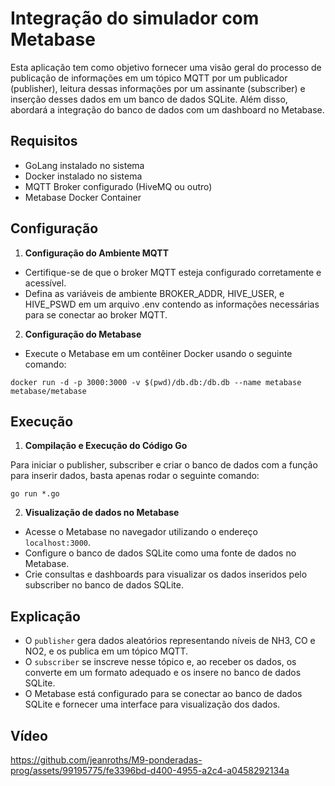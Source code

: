 # Integração do simulador com Metabase

Esta aplicação tem como objetivo fornecer uma visão geral do processo de publicação de informações em um tópico MQTT por um publicador (publisher), leitura dessas informações por um assinante (subscriber) e inserção desses dados em um banco de dados SQLite. Além disso, abordará a integração do banco de dados com um dashboard no Metabase.

## Requisitos

- GoLang instalado no sistema
- Docker instalado no sistema
- MQTT Broker configurado (HiveMQ ou outro)
- Metabase Docker Container

## Configuração

1. **Configuração do Ambiente MQTT**

- Certifique-se de que o broker MQTT esteja configurado corretamente e acessível.
- Defina as variáveis de ambiente BROKER_ADDR, HIVE_USER, e HIVE_PSWD em um arquivo .env contendo as informações necessárias para se conectar ao broker MQTT.

2. **Configuração do Metabase**

- Execute o Metabase em um contêiner Docker usando o seguinte comando:

```
docker run -d -p 3000:3000 -v $(pwd)/db.db:/db.db --name metabase metabase/metabase
```
## Execução 

1. **Compilação e Execução do Código Go**

Para iniciar o publisher, subscriber e criar o banco de dados com a função para inserir dados, basta apenas rodar o seguinte comando:
```
go run *.go
```

2. **Visualização de dados no Metabase**

- Acesse o Metabase no navegador utilizando o endereço `localhost:3000`.
- Configure o banco de dados SQLite como uma fonte de dados no Metabase.
- Crie consultas e dashboards para visualizar os dados inseridos pelo subscriber no banco de dados SQLite.

## Explicação

- O `publisher` gera dados aleatórios representando níveis de NH3, CO e NO2, e os publica em um tópico MQTT.
- O `subscriber` se inscreve nesse tópico e, ao receber os dados, os converte em um formato adequado e os insere no banco de dados SQLite.
- O Metabase está configurado para se conectar ao banco de dados SQLite e fornecer uma interface para visualização dos dados.

## Vídeo

https://github.com/jeanroths/M9-ponderadas-prog/assets/99195775/fe3396bd-d400-4955-a2c4-a0458292134a


